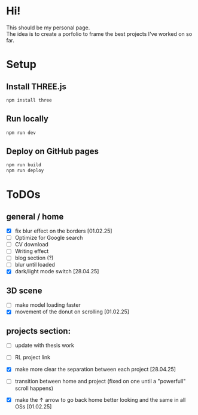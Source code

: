 # Hi!
This should be my personal page. \
The idea is to create a porfolio to frame the best projects I've worked on so far. 

# Setup
## Install THREE.js
```bash
npm install three
```
## Run locally
```bash
npm run dev
```
## Deploy on GitHub pages
```bash
npm run build
npm run deploy
```

# ToDOs

## general / home
- [X] fix blur effect on the borders [01.02.25]
- [ ] Optimize for Google search
- [ ] CV download
- [ ] Writing effect
- [ ] blog section (?)
- [ ] blur until loaded
- [X] dark/light mode switch [28.04.25]

## 3D scene
- [ ] make model loading faster
- [X] movement of the donut on scrolling [01.02.25]

## projects section:
- [ ] update with thesis work
- [ ] RL project link
- [X] make more clear the separation between each project [28.04.25]
- [ ] transition between home and project (fixed on one until a "powerfull" scroll happens)
- [X] make the ↑ arrow to go back home better looking and the same in all OSs [01.02.25]

